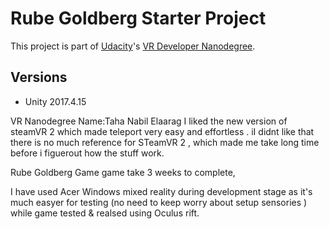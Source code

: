 # Rube Goldberg Starter Project

This project is part of [Udacity](https://www.udacity.com "Udacity - Be in demand")'s [VR Developer Nanodegree](https://www.udacity.com/course/vr-developer-nanodegree--nd017).

## Versions
- Unity 2017.4.15



VR Nanodegree
Name:Taha Nabil Elaarag
I liked the new version of steamVR 2 which made teleport very easy and effortless .
iI didnt like that there is no much reference for STeamVR 2 , which made me take long time before i figuerout how the stuff work.
 
Rube Goldberg Game game take 3 weeks to complete, 

I have used Acer Windows mixed reality during development stage as it's much easyer for testing (no need to keep worry about setup sensories ) while game tested & realsed using Oculus rift.